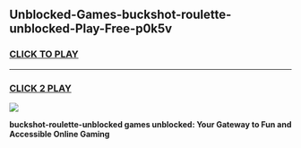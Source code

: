 
## Unblocked-Games-buckshot-roulette-unblocked-Play-Free-p0k5v
<h3>
<a href="https://premium76.site?title=buckshot-roulette-unblocked&ref=10A">CLICK TO PLAY</a></h3>
<hr>

<h3>
<a href="https://premium76.site?title=buckshot-roulette-unblocked&ref=10A">CLICK 2 PLAY</a>
  
</h3>

<a href="https://premium76.site?title=buckshot-roulette-unblocked&ref=10A"><img src="https://clearcache.store/games.png"></a>


**buckshot-roulette-unblocked games unblocked: Your Gateway to Fun and Accessible Online Gaming**
